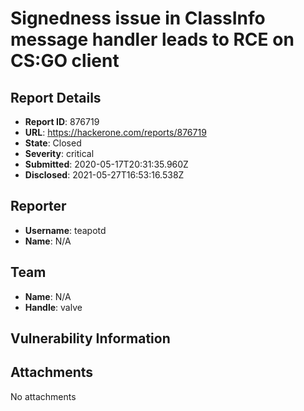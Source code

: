 # Signedness issue in ClassInfo message handler leads to RCE on CS:GO client

## Report Details
- **Report ID**: 876719
- **URL**: https://hackerone.com/reports/876719
- **State**: Closed
- **Severity**: critical
- **Submitted**: 2020-05-17T20:31:35.960Z
- **Disclosed**: 2021-05-27T16:53:16.538Z

## Reporter
- **Username**: teapotd
- **Name**: N/A

## Team
- **Name**: N/A
- **Handle**: valve

## Vulnerability Information


## Attachments
No attachments
